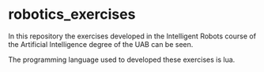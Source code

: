 # robotics_exercises
In this repository the exercises developed in the Intelligent Robots course of the Artificial Intelligence degree of the UAB can be seen.

The programming language used to developed these exercises is lua.
